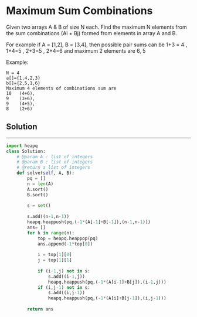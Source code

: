 <h1>Maximum Sum Combinations</h1>

<p>
Given two arrays A & B of size N each.
Find the maximum N elements from the sum combinations (Ai + Bj) formed from elements in array A and B.

For example if A = [1,2], B = [3,4], then possible pair sums can be 1+3 = 4 , 1+4=5 , 2+3=5 , 2+4=6
and maximum 2 elements are 6, 5

Example:

    N = 4
    a[]={1,4,2,3}
    b[]={2,5,1,6}
    Maximum 4 elements of combinations sum are
    10   (4+6), 
    9    (3+6),
    9    (4+5),
    8    (2+6)
</p>

<h2>Solution</h2>

***

```python
import heapq
class Solution:
    # @param A : list of integers
    # @param B : list of integers
    # @return a list of integers
    def solve(self, A, B):
        pq = []
        n = len(A)
        A.sort()
        B.sort()
        
        s = set()
        
        s.add((n-1,n-1))
        heapq.heappush(pq,(-1*(A[-1]+B[-1]),(n-1,n-1)))
        ans= []
        for k in range(n):
            top = heapq.heappop(pq)
            ans.append(-1*top[0])
            
            i = top[1][0]
            j = top[1][1]
            
            if (i-1,j) not in s:
                s.add((i-1,j))
                heapq.heappush(pq,(-1*(A[i-1]+B[j]),(i-1,j)))
            if (i,j-1) not in s:
                s.add((i,j-1))
                heapq.heappush(pq,(-1*(A[i]+B[j-1]),(i,j-1)))
                
        return ans
```
